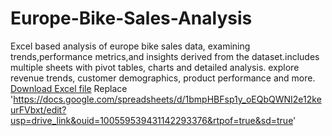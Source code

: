 # Europe-Bike-Sales-Analysis
Excel based analysis of europe bike sales data, examining trends,performance metrics,and insights derived from the dataset.includes multiple sheets with pivot tables, charts and detailed analysis. explore revenue trends, customer demographics, product performance and more.
[Download Excel file](https://docs.google.com/spreadsheets/d/1bmpHBFsp1y_oEQbQWNI2e12keurFVbxt/edit?usp=drive_link&ouid=100559539431142293376&rtpof=true&sd=true)
Replace '<https://docs.google.com/spreadsheets/d/1bmpHBFsp1y_oEQbQWNI2e12keurFVbxt/edit?usp=drive_link&ouid=100559539431142293376&rtpof=true&sd=true>'

